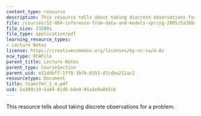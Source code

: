 ```yaml
---
content_type: resource
description: This resource tells about taking discrete observations for a problem.
file: /courses/12-864-inference-from-data-and-models-spring-2005/5a380c195a0481dbbde991a3e9a042c6_tsamsfmt_1_4.pdf
file_size: 232001
file_type: application/pdf
learning_resource_types:
- Lecture Notes
license: https://creativecommons.org/licenses/by-nc-sa/4.0/
ocw_type: OCWFile
parent_title: Lecture Notes
parent_type: CourseSection
parent_uid: e31ddbff-1ff0-3bfb-0353-d7cdba211ac2
resourcetype: Document
title: tsamsfmt_1_4.pdf
uid: 5a380c19-5a04-81db-bde9-91a3e9a042c6
---
```

This resource tells about taking discrete observations for a problem.